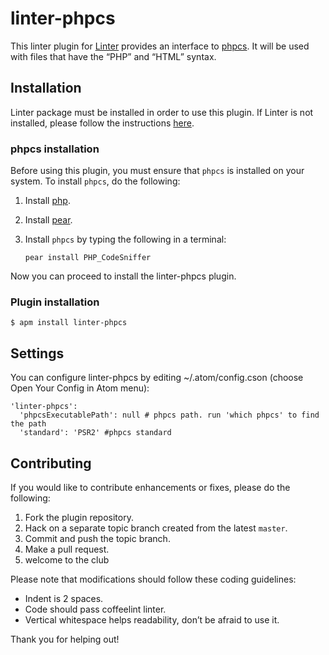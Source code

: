 linter-phpcs
=========================

This linter plugin for [Linter](https://github.com/AtomLinter/Linter) provides an interface to [phpcs](http://pear.php.net/package/PHP_CodeSniffer/). It will be used with files that have the “PHP” and “HTML” syntax.

## Installation
Linter package must be installed in order to use this plugin. If Linter is not installed, please follow the instructions [here](https://github.com/AtomLinter/Linter).

### phpcs installation
Before using this plugin, you must ensure that `phpcs` is installed on your system. To install `phpcs`, do the following:

1. Install [php](http://php.net).

2. Install [pear](http://pear.php.net).

3. Install `phpcs` by typing the following in a terminal:
   ```
   pear install PHP_CodeSniffer
   ```

Now you can proceed to install the linter-phpcs plugin.

### Plugin installation
```
$ apm install linter-phpcs
```

## Settings
You can configure linter-phpcs by editing ~/.atom/config.cson (choose Open Your Config in Atom menu):
```
'linter-phpcs':
  'phpcsExecutablePath': null # phpcs path. run 'which phpcs' to find the path
  'standard': 'PSR2' #phpcs standard
```

## Contributing
If you would like to contribute enhancements or fixes, please do the following:

1. Fork the plugin repository.
1. Hack on a separate topic branch created from the latest `master`.
1. Commit and push the topic branch.
1. Make a pull request.
1. welcome to the club

Please note that modifications should follow these coding guidelines:

- Indent is 2 spaces.
- Code should pass coffeelint linter.
- Vertical whitespace helps readability, don’t be afraid to use it.

Thank you for helping out!
